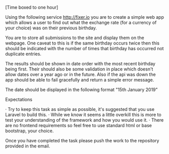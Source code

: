 [Time boxed to one hour]

Using the following service http://fixer.io you are to create a simple web app which allows a user to find out what the exchange rate (for a currency of your choice) was on their previous birthday.
 
You are to store all submissions to the site and display them on the webpage. One caveat to this is if the same birthday occurs twice then this should be indicated with the number of times that birthday has occurred not duplicate entries.
 
The results should be shown in date order with the most recent birthday being first. Their should also be some validation in place which doesn't allow dates over a year ago or in the future. Also if the api was down the app should be able to fail gracefully and return a simple error message.
 
The date should be displayed in the following format "15th January 2019"
 
Expectations
 
·         Try to keep this task as simple as possible, it's suggested that you use Laravel to build this.
·         While we know it seems a little overkill this is more to test your understanding of the framework and how you would use it.
·         There are no frontend requirements so feel free to use standard html or base bootstrap, your choice.
 
Once you have completed the task please push the work to the repository provided in the email.